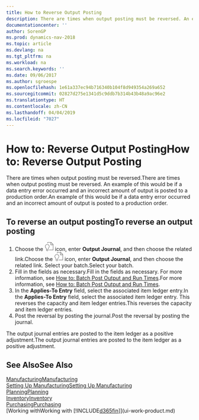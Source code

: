 ```yaml
---
title: How to Reverse Output Posting
description: There are times when output posting must be reversed. An example of this would be if a data entry error occurred and an incorrect amount of output is posted to a production order.
documentationcenter: ''
author: SorenGP
ms.prod: dynamics-nav-2018
ms.topic: article
ms.devlang: na
ms.tgt_pltfrm: na
ms.workload: na
ms.search.keywords: ''
ms.date: 09/06/2017
ms.author: sgroespe
ms.openlocfilehash: 1e61a337ec94b716340b104f8d949354a269a652
ms.sourcegitcommit: 02827d275e1341d5c9ddb7b314b43b48a9ac96e2
ms.translationtype: HT
ms.contentlocale: zh-CN
ms.lasthandoff: 04/04/2019
ms.locfileid: "7027"
---
```

# <a name="how-to-reverse-output-posting"></a><span data-ttu-id="51181-104">How to: Reverse Output Posting</span><span class="sxs-lookup"><span data-stu-id="51181-104">How to: Reverse Output Posting</span></span>
<span data-ttu-id="51181-105">There are times when output posting must be reversed.</span><span class="sxs-lookup"><span data-stu-id="51181-105">There are times when output posting must be reversed.</span></span> <span data-ttu-id="51181-106">An example of this would be if a data entry error occurred and an incorrect amount of output is posted to a production order.</span><span class="sxs-lookup"><span data-stu-id="51181-106">An example of this would be if a data entry error occurred and an incorrect amount of output is posted to a production order.</span></span>  

## <a name="to-reverse-an-output-posting"></a><span data-ttu-id="51181-107">To reverse an output posting</span><span class="sxs-lookup"><span data-stu-id="51181-107">To reverse an output posting</span></span>  
1.  <span data-ttu-id="51181-108">Choose the ![Search for Page or Report](media/ui-search/search_small.png "Search for Page or Report icon") icon, enter **Output Journal**, and then choose the related link.</span><span class="sxs-lookup"><span data-stu-id="51181-108">Choose the ![Search for Page or Report](media/ui-search/search_small.png "Search for Page or Report icon") icon, enter **Output Journal**, and then choose the related link.</span></span> <span data-ttu-id="51181-109">Select your batch.</span><span class="sxs-lookup"><span data-stu-id="51181-109">Select your batch.</span></span>  
2. <span data-ttu-id="51181-110">Fill in the fields as necessary.</span><span class="sxs-lookup"><span data-stu-id="51181-110">Fill in the fields as necessary.</span></span> <span data-ttu-id="51181-111">For more information, see [How to: Batch Post Output and Run Times](production-how-to-post-output-quantity.md).</span><span class="sxs-lookup"><span data-stu-id="51181-111">For more information, see [How to: Batch Post Output and Run Times](production-how-to-post-output-quantity.md).</span></span>
3.  <span data-ttu-id="51181-112">In the **Applies-To Entry** field, select the associated item ledger entry.</span><span class="sxs-lookup"><span data-stu-id="51181-112">In the **Applies-To Entry** field, select the associated item ledger entry.</span></span> <span data-ttu-id="51181-113">This reverses the capacity and item ledger entries.</span><span class="sxs-lookup"><span data-stu-id="51181-113">This reverses the capacity and item ledger entries.</span></span>  
4. <span data-ttu-id="51181-114">Post the reversal by posting the journal.</span><span class="sxs-lookup"><span data-stu-id="51181-114">Post the reversal by posting the journal.</span></span>  

<span data-ttu-id="51181-115">The output journal entries are posted to the item ledger as a positive adjustment.</span><span class="sxs-lookup"><span data-stu-id="51181-115">The output journal entries are posted to the item ledger as a positive adjustment.</span></span>  

## <a name="see-also"></a><span data-ttu-id="51181-116">See Also</span><span class="sxs-lookup"><span data-stu-id="51181-116">See Also</span></span>  
 [<span data-ttu-id="51181-117">Manufacturing</span><span class="sxs-lookup"><span data-stu-id="51181-117">Manufacturing</span></span>](production-manage-manufacturing.md)    
 [<span data-ttu-id="51181-118">Setting Up Manufacturing</span><span class="sxs-lookup"><span data-stu-id="51181-118">Setting Up Manufacturing</span></span>](production-configure-production-processes.md)  
 [<span data-ttu-id="51181-119">Planning</span><span class="sxs-lookup"><span data-stu-id="51181-119">Planning</span></span>](production-planning.md)      
 [<span data-ttu-id="51181-120">Inventory</span><span class="sxs-lookup"><span data-stu-id="51181-120">Inventory</span></span>](inventory-manage-inventory.md)  
 [<span data-ttu-id="51181-121">Purchasing</span><span class="sxs-lookup"><span data-stu-id="51181-121">Purchasing</span></span>](purchasing-manage-purchasing.md)  
 [<span data-ttu-id="51181-122">Working with</span><span class="sxs-lookup"><span data-stu-id="51181-122">Working with</span></span> [!INCLUDE[d365fin](includes/d365fin_md.md)]](ui-work-product.md)  
